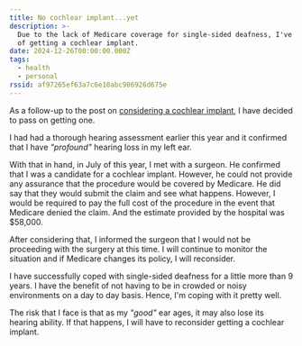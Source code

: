 ```yaml
---
title: No cochlear implant...yet
description: >-
  Due to the lack of Medicare coverage for single-sided deafness, I've opted out
  of getting a cochlear implant.
date: 2024-12-26T00:00:00.000Z
tags:
  - health
  - personal
rssid: af97265ef63a7c6e10abc986926d675e
---
```


As a follow-up to the post on [considering a cochlear implant](/blog/my-hearing-loss-journey-consider-a-ci/), I have decided to pass on getting one.

I had had a thorough hearing assessment earlier this year and it confirmed that I have _"profound"_ hearing loss in my left ear.

With that in hand, in July of this year, I met with a surgeon. He confirmed that I was a candidate for a cochlear implant. However, he could not provide any assurance that the procedure would be covered by Medicare. He did say that they would submit the claim and see what happens. However, I would be required to pay the full cost of the procedure in the event that Medicare denied the claim. And the estimate provided by the hospital was $58,000.

After considering that, I informed the surgeon that I would not be proceeding with the surgery at this time. I will continue to monitor the situation and if Medicare changes its policy, I will reconsider.

I have successfully coped with single-sided deafness for a little more than 9 years. I have the benefit of not having to be in crowded or noisy environments on a day to day basis. Hence, I'm coping with it pretty well.

The risk that I face is that as my _"good"_ ear ages, it may also lose its hearing ability. If that happens, I will have to reconsider getting a cochlear implant.